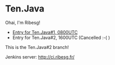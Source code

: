 Ten.Java
========

Ohai, I'm Ribesg!
* [Entry for Ten.Java#1, 0800UTC](https://github.com/tenjavacontest/Ribesg/tree/0800)
* Entry for Ten.Java#2, 1600UTC (Cancelled :-( )

This is the Ten.Java#2 branch!

Jenkins server: http://ci.ribesg.fr/